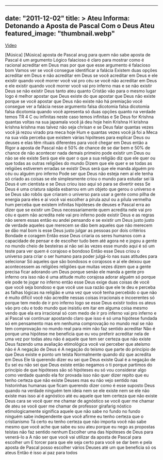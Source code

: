 
---
date: "2011-12-02"
title: > 
    Ateu Informa: Detonando a Aposta de Pascal Com o Deus Ateu
featured_image: "thumbnail.webp"
---

[Video](https://www.youtube.com/watch?v=70I5u0U0y80)

[Música]
[Música]
aposta de
Pascal arug para quem não sabe aposta de
Pascal é um argumento Lógico falacioso é
claro para mostrar como é racional
acreditar em Deus mas por que que esse
argumento é falacioso bom Vamos ver se
você consegue identificar a falácia
Existem duas opções acreditar em Deus e
não acreditar em Deus se você acreditar
em Deus e ele existir quando você morrer
você vai pro céu se você não acreditar
em Deus e ele existir quando você morrer
você vai pro inferno mas e se não
existir Deus se não existir Deus tanto
ateu quanto Cristão vão para o mesmo
lugar logo é melhor apostar que Deus
existe do que apostar que Deus não
existe porque se você apostar que Deus
não existe não há premiação você
consegue ver a falácia nesse argumento
falsa dicotomia falsa dicotomia falsa
dicotomia quando você apresenta só duas
opções quanto na verdade temos TR 4 C ou
infinitas neste caso temos infinitas e
Se Deus for Krishna quantas voltas na
sua japamala você já deu hoje hein
Krishna H krishna krishna
krishna mas talvez não seja chrisan e se
Deus falar quantas vezes você já rezou
virado pra meca hoje Hum e quantas vezes
você já foi a Meca na sua vida perceba
que existem várias hipóteses para
explicar Deus ou deuses e elas têm
rituais diferentes para você chegar em
Deus então a Rigor a aposta de Pascal
não é 50% de chance de se dar bem e 50%
de chance de não acontecer nada demais
primeiro pode existir um Deus ou não se
ele existe Será que ele quer o que a sua
religião diz que ele quer ou que todas
as outras religiões do mundo Dizem que
ele quer e se todas as religiões
estiverem erradas se existir Deus será
que ele manda alguém pro céu ou alguém
pro inferno Pode ser que Deus não esteja
nem aí ele tenha só criado as coisas se
ele simplesmente criou o mundo para
estudar sei lá Deus é um cientista e se
Deus criou isso aqui só para se divertir
eess Se Deus é uma criatura
sápida esbarrou em um objeto que gerou o
universo e se Deus são robôs que criaram
o universo para usar a gente como pilha
de energia para eles e aí você vai
escolher a pírula azul ou a pílula
vermelha hum perceba que existem
infinitas hipóteses de deuses e Pascal
erra ao dizer que se existir um Deus
necessariamente quem acredita nele vai
pro céu e quem não acredita nele vai pro
inferno pode existir Deus e as regras
não serem essas então eu andei pensando
e se existir um Deus justo justo de
verdade aqueles que merecem se dão bem
aqueles que não merecem se dão mal bom
is esse Deus justo julgar as pessoas por
dois critérios Bondade e coragem Então
esse Deus criaria os seres humanos com a
capacidade de pensar e de escolher tudo
bem até agora né e jogou a gente no
mundo cheio de besteiras ai não sei às
vezes esse mundo aqui é só um teste para
ver quem é corajoso e bondoso Então esse
Deus criou o universo para criar o ser
humano para poder julgá-lo nas suas
atitudes para selecionar Só aqueles que
são bondosos e corajosos e aí ele deixou
que acontecessem as religiões religiões
que muitas vezes dizem que a gente
precisa ficar adorando um Deus porque
senão ele manda a gente pro inferno ora
isso não é uma atitude muito corajosa
adorar alguém só porque ele pode te
jogar no inferno então esse Deus exige
duas coisas de você que você seja
bondoso e que você use sua razão que ele
te deu e perceba as falhas lógicas na
religião e uma vez que você tenha
percebido o que não é muito difícil você
não acredite nessas coisas irracionais e
incoerentes só porque tem medo de ir pro
inferno logo se esse Deus existir todos
os ateus vão pro céu e todo mundo que
insistiu em itar em alguma coisa mesmo
vendo que ela era irracional só com medo
de ir pro inferno vai pro inferno e aí
Pascal vai continuar apostando claro que
isso é só uma hipótese fundada só em
pensamento mas em nenhuma comprovação no
mundo real se não tem comprovação no
mundo real para mim não faz sentido
acreditar Não é porque uma hipótese me
beneficia que eu vou preferir acreditar
nela de uma vez por todas ateu não é
aquele que tem ser certeza que não
existe Deus fazendo uma avaliação
etimológica você vai perceber que
ateísmo não é A negação de Deus é A
negação do teísmo que parte do princípio
de que Deus existe e ponto um teísta
Normalmente quando diz que acredita em
Deus Ele tá querendo dizer eu sei que
Deus existe Qual é a negação de Eu sei
eu não sei que Deus existe então negamos
o ti
porque partimos do princípio de que
hipóteses são só hipóteses eu só vou
considerar algo como verdade quando ela
for provada isso não quer dizer repito
que eu tenho certeza que não existe
Deuses mas eu não vejo sentido nas
historinhas humanas que ficam querendo
dizer como é esse suposto Deus quando na
verdade ninguém tem ideia nem se ele
existe nem se ele não existe mas isso aí
é agnóstico até eu aquele que tem
certeza que não existe Deus cara
se você quer me chamar de agnóstico se
você quer me chamar de ateu se você quer
me chamar de professor
girafarig nóstico etimologicamente
significa aquele que não sabe no fundo
no fundo ninguém sabe independente que
você afirme eu tenho certeza que o
cristianismo Tá certo eu tenho certeza
que não importa você não sabe mesmo que
você ache que sabe eu sou ateu porque eu
nego as propostas teístas não faz
sentido nenhum Escolher uma das
hipóteses de Deus para venerá-lo a A não
ser que você vai utilizar da aposta de
Pascal para escolher um E torcer para
que ele seja certo para você se dar bem
e pela aposta de Pascal posso escolher
vários Deuses até um que beneficia só os
ateus Então é isso aí paz para
todos
